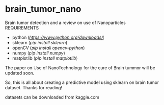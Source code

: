 # brain_tumor_nano
Brain tumor detection and a review on use of Nanoparticles 
REQUIREMENTS
<!-- wp:list -->
<ul><li>python (<a href="https://www.python.org/downloads/"><em>https://www.python.org/downloads/</em></a>)</li><li>sklearn (<em>pip install sklearn</em>)</li><li>openCV (<em>pip install opencv-python</em>)</li><li>numpy (<em>pip install numpy</em>)</li><li>matplotlib (<em>pip install matplotlib</em>)</li></ul>
<!-- /wp:list -->
<p>The paper on Use of NanoTechnology for the cure of Brain tummor will be updated soon.</p>
<!-- wp:paragraph -->
<p>So, this is all about creating a predictive model using sklearn on brain tumor dataset. Thanks for reading!</p>

<p>datasets can be downloaded from kaggle.com</p>
<!-- /wp:paragraph -->

